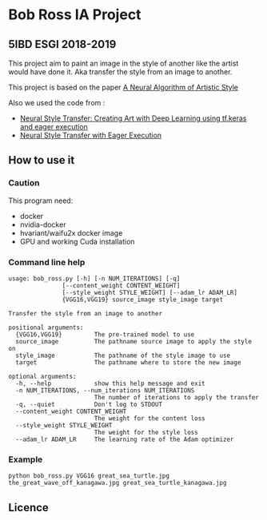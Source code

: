 # Bob Ross IA Project
## 5IBD ESGI 2018-2019

This project aim to paint an image in the style of another like the artist would have done it.
Aka transfer the style from an image to another.

This project is based on the paper [A Neural Algorithm of Artistic Style](https://arxiv.org/abs/1508.06576)

Also we used the code from :
- [Neural Style Transfer: Creating Art with Deep Learning using tf.keras and eager execution](https://medium.com/tensorflow/neural-style-transfer-creating-art-with-deep-learning-using-tf-keras-and-eager-execution-7d541ac31398)
- [Neural Style Transfer with Eager Execution](https://colab.research.google.com/github/tensorflow/models/blob/master/research/nst_blogpost/4_Neural_Style_Transfer_with_Eager_Execution.ipynb)


## How to use it

### Caution

This program need:
  - docker
  - nvidia-docker
  - hvariant/waifu2x docker image
  - GPU and working Cuda installation


### Command line help

    usage: bob_ross.py [-h] [-n NUM_ITERATIONS] [-q]
                   [--content_weight CONTENT_WEIGHT]
                   [--style_weight STYLE_WEIGHT] [--adam_lr ADAM_LR]
                   {VGG16,VGG19} source_image style_image target

    Transfer the style from an image to another
    
    positional arguments:
      {VGG16,VGG19}         The pre-trained model to use
      source_image          The pathname source image to apply the style on
      style_image           The pathname of the style image to use
      target                The pathname where to store the new image
    
    optional arguments:
      -h, --help            show this help message and exit
      -n NUM_ITERATIONS, --num_iterations NUM_ITERATIONS
                            The number of iterations to apply the transfer
      -q, --quiet           Don't log to STDOUT
      --content_weight CONTENT_WEIGHT
                            The weight for the content loss
      --style_weight STYLE_WEIGHT
                            The weight for the style loss
      --adam_lr ADAM_LR     The learning rate of the Adam optimizer


### Example

    python bob_ross.py VGG16 great_sea_turtle.jpg the_great_wave_off_kanagawa.jpg great_sea_turtle_kanagawa.jpg


## Licence
